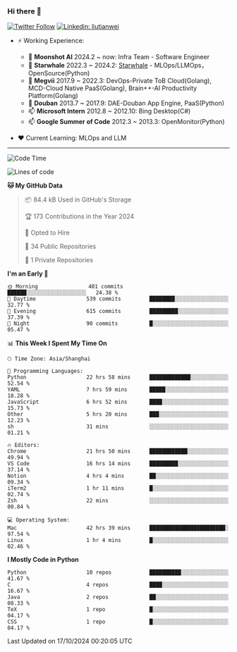 ### Hi there 👋

[![Twitter Follow](https://img.shields.io/twitter/follow/tianweidut?style=social)](https://twitter.com/tianweidut)
[![Linkedin: liutianwei](https://img.shields.io/badge/-liutianwei-blue?style=flat-square&logo=Linkedin&logoColor=white&link=https://www.linkedin.com/in/liutianwei/)](https://www.linkedin.com/in/liutianwei/)

- ⚡ Working Experience:
  - 🔭 **Moonshot AI**  2024.2 ~ now: Infra Team - Software Engineer
  - 🌱 **Starwhale** 2022.3 ~ 2024.2: [Starwhale](https://github.com/star-whale/starwhale) - MLOps/LLMOps，OpenSource(Python)
  - 🌱 **Megvii** 2017.9 ~ 2022.3: DevOps-Private ToB Cloud(Golang), MCD-Cloud Native PaaS(Golang), Brain++-AI Productivity Platform(Golang)
  - 🌱 **Douban** 2013.7 ~ 2017.9: DAE-Douban App Engine, PaaS(Python)
  - 📫 **Microsoft Intern** 2012.8 ~ 2012.10: Bing Desktop(C#)
  - 📫 **Google Summer of Code** 2012.3 ~ 2013.3: OpenMonitor(Python)

- ❤️ Current Learning: MLOps and LLM

---
<!--START_SECTION:waka-->
![Code Time](http://img.shields.io/badge/Code%20Time-6%2C162%20hrs%2030%20mins-blue)

![Lines of code](https://img.shields.io/badge/From%20Hello%20World%20I%27ve%20Written-1.0%20million%20lines%20of%20code-blue)

**🐱 My GitHub Data** 

> 📦 84.4 kB Used in GitHub's Storage 
 > 
> 🏆 173 Contributions in the Year 2024
 > 
> 💼 Opted to Hire
 > 
> 📜 34 Public Repositories 
 > 
> 🔑 1 Private Repositories 
 > 
**I'm an Early 🐤** 

```text
🌞 Morning                401 commits         ██████░░░░░░░░░░░░░░░░░░░   24.38 % 
🌆 Daytime                539 commits         ████████░░░░░░░░░░░░░░░░░   32.77 % 
🌃 Evening                615 commits         █████████░░░░░░░░░░░░░░░░   37.39 % 
🌙 Night                  90 commits          █░░░░░░░░░░░░░░░░░░░░░░░░   05.47 % 
```


📊 **This Week I Spent My Time On** 

```text
🕑︎ Time Zone: Asia/Shanghai

💬 Programming Languages: 
Python                   22 hrs 58 mins      █████████████░░░░░░░░░░░░   52.54 % 
YAML                     7 hrs 59 mins       █████░░░░░░░░░░░░░░░░░░░░   18.28 % 
JavaScript               6 hrs 52 mins       ████░░░░░░░░░░░░░░░░░░░░░   15.73 % 
Other                    5 hrs 20 mins       ███░░░░░░░░░░░░░░░░░░░░░░   12.23 % 
sh                       31 mins             ░░░░░░░░░░░░░░░░░░░░░░░░░   01.21 % 

🔥 Editors: 
Chrome                   21 hrs 50 mins      ████████████░░░░░░░░░░░░░   49.94 % 
VS Code                  16 hrs 14 mins      █████████░░░░░░░░░░░░░░░░   37.14 % 
Notion                   4 hrs 4 mins        ██░░░░░░░░░░░░░░░░░░░░░░░   09.34 % 
iTerm2                   1 hr 11 mins        █░░░░░░░░░░░░░░░░░░░░░░░░   02.74 % 
Zsh                      22 mins             ░░░░░░░░░░░░░░░░░░░░░░░░░   00.84 % 

💻 Operating System: 
Mac                      42 hrs 39 mins      ████████████████████████░   97.54 % 
Linux                    1 hr 4 mins         █░░░░░░░░░░░░░░░░░░░░░░░░   02.46 % 
```

**I Mostly Code in Python** 

```text
Python                   10 repos            ██████████░░░░░░░░░░░░░░░   41.67 % 
C                        4 repos             ████░░░░░░░░░░░░░░░░░░░░░   16.67 % 
Java                     2 repos             ██░░░░░░░░░░░░░░░░░░░░░░░   08.33 % 
TeX                      1 repo              █░░░░░░░░░░░░░░░░░░░░░░░░   04.17 % 
CSS                      1 repo              █░░░░░░░░░░░░░░░░░░░░░░░░   04.17 % 
```




 Last Updated on 17/10/2024 00:20:05 UTC
<!--END_SECTION:waka-->
